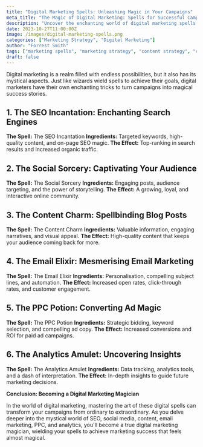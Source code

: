```yaml
---
title: "Digital Marketing Spells: Unleashing Magic in Your Campaigns"
meta_title: "The Magic of Digital Marketing: Spells for Successful Campaigns"
description: "Uncover the enchanting world of digital marketing spells that can transform your campaigns into magical success stories."
date: 2023-10-27T11:00:00Z
image: /images/digital-marketing-spells.png
categories: ["Marketing Strategy", "Digital Marketing"]
author: "Forrest Smith"
tags: ["marketing spells", "marketing strategy", "content strategy", "campaign success"]
draft: false
---
```

Digital marketing is a realm filled with endless possibilities, but it also has its mystical aspects. Just like wizards wield spells to achieve their goals, digital marketers have their own enchanting tricks to turn campaigns into magical success stories.

## 1. The SEO Incantation: Enchanting Search Engines

**The Spell:** The SEO Incantation
**Ingredients:** Targeted keywords, high-quality content, and on-page SEO magic.
**The Effect:** Top-ranking in search results and increased organic traffic.

## 2. The Social Sorcery: Captivating Your Audience

**The Spell:** The Social Sorcery
**Ingredients:** Engaging posts, audience targeting, and the power of storytelling.
**The Effect:** A growing, loyal, and interactive online community.

## 3. The Content Charm: Spellbinding Blog Posts

**The Spell:** The Content Charm
**Ingredients:** Valuable information, engaging narratives, and visual appeal.
**The Effect:** High-quality content that keeps your audience coming back for more.

## 4. The Email Elixir: Mesmerising Email Marketing

**The Spell:** The Email Elixir
**Ingredients:** Personalisation, compelling subject lines, and automation.
**The Effect:** Increased open rates, click-through rates, and customer engagement.

## 5. The PPC Potion: Converting Ad Magic

**The Spell:** The PPC Potion
**Ingredients:** Strategic bidding, keyword selection, and compelling ad copy.
**The Effect:** Increased conversions and ROI for paid ad campaigns.

## 6. The Analytics Amulet: Uncovering Insights

**The Spell:** The Analytics Amulet
**Ingredients:** Data tracking, analytics tools, and a dash of interpretation.
**The Effect:** In-depth insights to guide future marketing decisions.

**Conclusion: Becoming a Digital Marketing Magician**

In the world of digital marketing, mastering the art of these digital spells can transform your campaigns from ordinary to extraordinary. As you delve deeper into the mystical world of SEO, social media, content, email marketing, PPC, and analytics, you'll become a true digital marketing magician, wielding your spells to achieve marketing success that feels almost magical.

